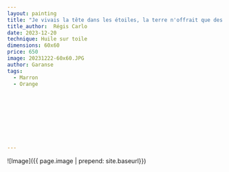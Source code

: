```yaml
---
layout: painting
title: "Je vivais la tête dans les étoiles, la terre n'offrait que des épines pour ma peau sensible. Je veux m'ancrer dans le monde de ceux qui tapissent les chemins de leur amour."
title_author:  Régis Carlo                                                        
date: 2023-12-20
technique: Huile sur toile 
dimensions: 60x60
price: 650
image: 20231222-60x60.JPG
author: Garanse
tags:
  - Marron
  - Orange
  
  
  
  
  
  
  
  
  
---
```

![Image]({{ page.image | prepend: site.baseurl}})

